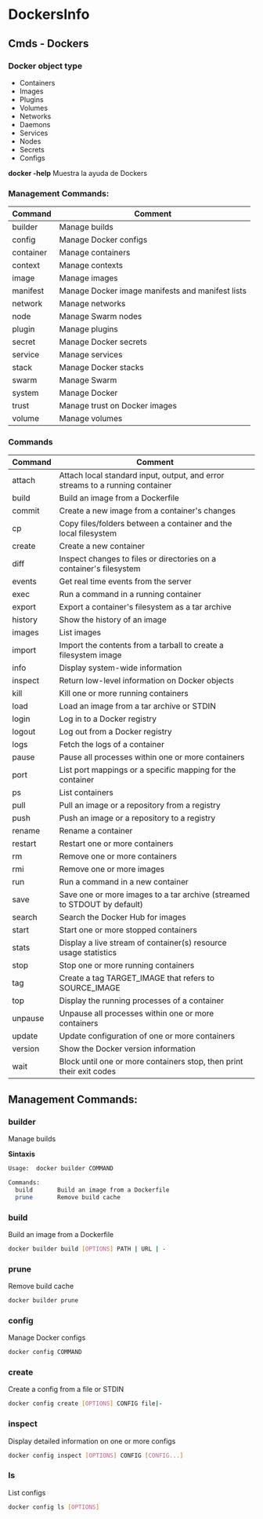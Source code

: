 # DockersInfo
## Cmds - Dockers

### Docker object type
*	Containers
*	Images
*	Plugins
*	Volumes
*	Networks
*	Daemons
*	Services
*	Nodes
*	Secrets
*	Configs

**docker -help**	Muestra la ayuda de Dockers


### Management Commands:
| Command | Comment |
| - | - |
|builder	|Manage builds|
|config	|Manage Docker configs|
|container	|Manage containers|
|context	|Manage contexts|
|image	|Manage images|
|manifest	|Manage Docker image manifests and manifest lists|
|network	|Manage networks|
|node	|Manage Swarm nodes|
|plugin	|Manage plugins|
|secret	|Manage Docker secrets|
|service	|Manage services|
|stack	|Manage Docker stacks|
|swarm	|Manage Swarm|
|system	|Manage Docker|
|trust	|Manage trust on Docker images|
|volume	|Manage volumes|



### Commands
| Command | Comment |
| - | - |
|attach	|Attach local standard input, output, and error streams to a running container|
|build	|Build an image from a Dockerfile|
|commit	|Create a new image from a container's changes|
|cp	|Copy files/folders between a container and the local filesystem|
|create	|Create a new container|
|diff	|Inspect changes to files or directories on a container's filesystem|
|events	|Get real time events from the server|
|exec	|Run a command in a running container|
|export	|Export a container's filesystem as a tar archive|
|history	|Show the history of an image|
|images	|List images|
|import	|Import the contents from a tarball to create a filesystem image|
|info	|Display system-wide information|
|inspect	|Return low-level information on Docker objects|
|kill	|Kill one or more running containers|
|load	|Load an image from a tar archive or STDIN|
|login	|Log in to a Docker registry|
|logout	|Log out from a Docker registry|
|logs	|Fetch the logs of a container|
|pause	|Pause all processes within one or more containers|
|port	|List port mappings or a specific mapping for the container|
|ps	|List containers|
|pull	|Pull an image or a repository from a registry|
|push	|Push an image or a repository to a registry|
|rename	|Rename a container|
|restart	|Restart one or more containers|
|rm	|Remove one or more containers|
|rmi	|Remove one or more images|
|run	|Run a command in a new container|
|save	|Save one or more images to a tar archive (streamed to STDOUT by default)|
|search	|Search the Docker Hub for images|
|start	|Start one or more stopped containers|
|stats	|Display a live stream of container(s) resource usage statistics|
|stop	|Stop one or more running containers|
|tag	|Create a tag TARGET_IMAGE that refers to SOURCE_IMAGE|
|top	|Display the running processes of a container|
|unpause	|Unpause all processes within one or more containers|
|update	|Update configuration of one or more containers|
|version	|Show the Docker version information|
|wait	|Block until one or more containers stop, then print their exit codes|


## Management Commands:

### builder
Manage builds

__Sintaxis__
```bash
Usage:  docker builder COMMAND

Commands:
  build       Build an image from a Dockerfile
  prune       Remove build cache
```

### build
Build an image from a Dockerfile
```bash
docker builder build [OPTIONS] PATH | URL | -
```
### prune
Remove build cache
```bash
docker builder prune
```
### config
Manage Docker configs
```bash
docker config COMMAND
```
### create
Create a config from a file or STDIN
```bash
docker config create [OPTIONS] CONFIG file|-
```
### inspect
Display detailed information on one or more configs
```bash
docker config inspect [OPTIONS] CONFIG [CONFIG...]
```
### ls
List configs
```bash
docker config ls [OPTIONS]
```

